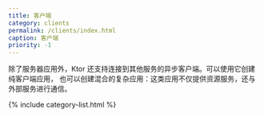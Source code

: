```yaml
---
title: 客户端
category: clients
permalink: /clients/index.html
caption: 客户端
priority: -1 
---
```


除了服务器应用外，Ktor 还支持连接到其他服务的<!--
-->异步客户端。可以使用它创建纯客户端应用，
也可以创建混合的复杂应用：这类应用不仅提供资源服务，还与<!--
-->外部服务进行通信。

{% include category-list.html %}
